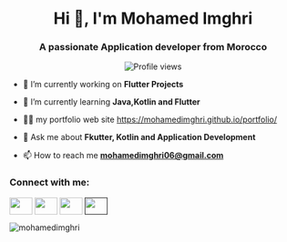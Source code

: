 <h1 align="center">Hi 👋, I'm Mohamed Imghri</h1>
<h3 align="center">A passionate Application developer from Morocco</h3>
<p align="center">
  <img src="https://komarev.com/ghpvc/?username=mohamedimghri&label=Profile%20views&color=0e75b6&style=flat" alt="Profile views" />
</p>

- 🔭 I’m currently working on **Flutter Projects**
  
- 🌱 I’m currently learning **Java,Kotlin and Flutter**

- 👨‍💻 my portfolio web site https://mohamedimghri.github.io/portfolio/
  
- 💬 Ask me about **Fkutter, Kotlin  and Application Development**

- 📫 How to reach me **mohamedimghri06@gmail.com**

<h3 align="left">Connect with me:</h3>
<p align="left">
<a href="https://www.facebook.com/talwatt" target="blank"><img align="center" src="https://raw.githubusercontent.com/rahuldkjain/github-profile-readme-generator/master/src/images/icons/Social/facebook.svg" alt="" height="30" width="40" /></a>
<a href="https://www.linkedin.com/in/mohamed-imghri-b6a251342/" target="blank"><img align="center" src="https://raw.githubusercontent.com/rahuldkjain/github-profile-readme-generator/master/src/images/icons/Social/linked-in-alt.svg" alt="" height="30" width="40" /></a>
<a href="https://www.instagram.com/mohameed.im/" target="blank"><img align="center" src="https://raw.githubusercontent.com/rahuldkjain/github-profile-readme-generator/master/src/images/icons/Social/instagram.svg" alt="" height="30" width="40" /></a>
<a href="" target="blank"><img align="center" src="https://raw.githubusercontent.com/rahuldkjain/github-profile-readme-generator/master/src/images/icons/Social/twitter.svg" alt="" height="30" width="40" /></a>
</p>
<p><img align="left" src="https://github-readme-stats.vercel.app/api/top-langs?username=mohamedimghri&show_icons=true&locale=en&layout=compact" alt="mohamedimghri" /></p>




